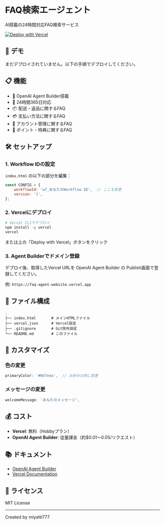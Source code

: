 # FAQ検索エージェント

AI搭載の24時間対応FAQ検索サービス

[![Deploy with Vercel](https://vercel.com/button)](https://vercel.com/new/clone?repository-url=https://github.com/miyatti777/faq-agent-website)

## 🚀 デモ

まだデプロイされていません。以下の手順でデプロイしてください。

## 📋 機能

- 🤖 OpenAI Agent Builder搭載
- 💬 24時間365日対応
- 📦 配送・返品に関するFAQ
- 💳 支払い方法に関するFAQ
- 👤 アカウント管理に関するFAQ
- 🎁 ポイント・特典に関するFAQ

## 🛠️ セットアップ

### 1. Workflow IDの設定

`index.html` の以下の部分を編集：

```javascript
const CONFIG = {
    workflowId: 'wf_あなたのWorkflow ID',  // ここを変更
    version: '1',
};
```

### 2. Vercelにデプロイ

```bash
# Vercel CLIでデプロイ
npm install -g vercel
vercel
```

または上の「Deploy with Vercel」ボタンをクリック

### 3. Agent Builderでドメイン登録

デプロイ後、取得したVercel URLを OpenAI Agent Builder の Publish画面で登録してください。

例: `https://faq-agent-website.vercel.app`

## 📁 ファイル構成

```
.
├── index.html       # メインHTMLファイル
├── vercel.json      # Vercel設定
├── .gitignore       # Git除外設定
└── README.md        # このファイル
```

## 🎨 カスタマイズ

### 色の変更

```javascript
primaryColor: '#667eea',  // お好みの色に変更
```

### メッセージの変更

```javascript
welcomeMessage: 'あなたのメッセージ',
```

## 💰 コスト

- **Vercel**: 無料（Hobbyプラン）
- **OpenAI Agent Builder**: 従量課金（約$0.01〜0.05/リクエスト）

## 📚 ドキュメント

- [OpenAI Agent Builder](https://platform.openai.com/docs/agents)
- [Vercel Documentation](https://vercel.com/docs)

## 📝 ライセンス

MIT License

---

Created by miyatti777



